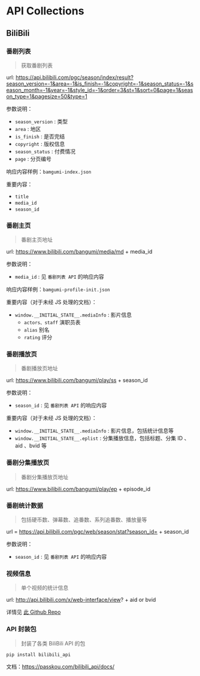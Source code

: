 # API Collections

## BiliBili

### 番剧列表

> 获取番剧列表

url: https://api.bilibili.com/pgc/season/index/result?season_version=-1&area=-1&is_finish=-1&copyright=-1&season_status=-1&season_month=-1&year=-1&style_id=-1&order=3&st=1&sort=0&page=1&season_type=1&pagesize=50&type=1

参数说明：

- `season_version` : 类型
- `area` : 地区
- `is_finish` : 是否完结
- `copyright` : 版权信息
- `season_status` : 付费情况
- `page` : 分页编号

响应内容样例：`bamgumi-index.json`

重要内容：

- `title`
- `media_id`
- `season_id`

### 番剧主页

> 番剧主页地址

url: https://www.bilibili.com/bangumi/media/md + media_id

参数说明：

- `media_id` : 见 `番剧列表 API` 的响应内容

响应内容样例：`bamgumi-profile-init.json`

重要内容（对于未经 JS 处理的文档）：

- `window.__INITIAL_STATE__.mediaInfo` : 影片信息
  - `actors、staff` 演职员表
  - `alias` 别名
  - `rating` 评分

### 番剧播放页

> 番剧播放页地址

url: https://www.bilibili.com/bangumi/play/ss + season_id

参数说明：

- `season_id` : 见 `番剧列表 API` 的响应内容

重要内容（对于未经 JS 处理的文档）：

- `window.__INITIAL_STATE__.mediaInfo` : 影片信息，包括统计信息等
- `window.__INITIAL_STATE__.eplist` : 分集播放信息，包括标题、分集 ID 、aid 、bvid 等

### 番剧分集播放页

> 番剧分集播放页地址

url: https://www.bilibili.com/bangumi/play/ep + episode_id

### 番剧统计数据

> 包括硬币数、弹幕数、追番数、系列追番数、播放量等

url = https://api.bilibili.com/pgc/web/season/stat?season_id= + season_id

参数说明：

- `season_id` : 见 `番剧列表 API` 的响应内容

### 视频信息

> 单个视频的统计信息

url: http://api.bilibili.com/x/web-interface/view? + aid or bvid

详情见 [此 Github Repo](https://github.com/SocialSisterYi/bilibili-API-collect/blob/master/video/info.md)


### API 封装包

> 封装了各类 BiliBili API 的包

```shell
pip install bilibili_api
```

文档：https://passkou.com/bilibili_api/docs/